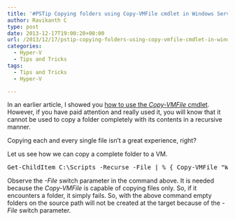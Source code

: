 ```yaml
---
title: '#PSTip Copying folders using Copy-VMFile cmdlet in Windows Server 2012 R2 (Hyper-V)'
author: Ravikanth C
type: post
date: 2013-12-17T19:00:20+00:00
url: /2013/12/17/pstip-copying-folders-using-copy-vmfile-cmdlet-in-windows-server-2012-r2-hyper-v/
categories:
  - Hyper-V
  - Tips and Tricks
tags:
  - Tips and Tricks
  - Hyper-V

---
```

In an earlier article, I showed you [how to use the _Copy-VMFile_ cmdlet][1]. However, if you have paid attention and really used it, you will know that it cannot be used to copy a folder completely with its contents in a recursive manner.

Copying each and every single file isn&#8217;t a great experience, right?

Let us see how we can copy a complete folder to a VM.

<pre class="brush: powershell; title: ; notranslate" title="">Get-ChildItem C:\Scripts -Recurse -File | % { Copy-VMFile "WC7-1" -SourcePath $_.FullName -DestinationPath $_.FullName -CreateFullPath -FileSource Host }
</pre>

Observe the _-File_ switch parameter in the command above. It is needed because the _Copy-VMFile_ is capable of copying files only. So, if it encounters a folder, it simply fails. So, with the above command empty folders on the source path will not be created at the target because of the _-File_ switch parameter.

[1]: /2013/12/16/using-copy-vmfile-cmdlet-in-windows-server-2012-r2-hyper-v/
